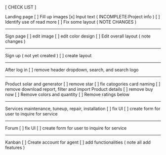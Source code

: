 [ CHECK LIST ]

Landing page
[ ] Fill up images
[x] Input text ( INCOMPLETE:Project info )
[ ] Identify use of read more
[ ] Fix some layout ( NOTE CHANGES )

---

Sign page
[ ] edit image
[ ] edit color design
[ ] Edit overall layout ( note changes )

---

Sign up ( not yet created )
[ ] create layout

---

After log in
[ ] remove header dropdown, search, and search logo

---

Product solar and generator
[ ] remove star
[ ] fix catogories card naming
[ ] remove download report, filter and import
Product details
[ ] remove buy now
[ ] Remove colors and quantity
[ ] Remove ratings below

---

Services maintenance, tuneup, repair, installation
[ ] fix UI
[ ] create form for user to inquire for service

---

Forum
[ ] fix UI
[ ] create form for user to inquire for service

---

Kanban
[ ] Create account for agent
[ ] add functionalities ( note all add features )
